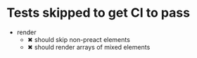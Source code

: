 # Tests skipped to get CI to pass

- render
	- ✖ should skip non-preact elements
	- ✖ should render arrays of mixed elements
